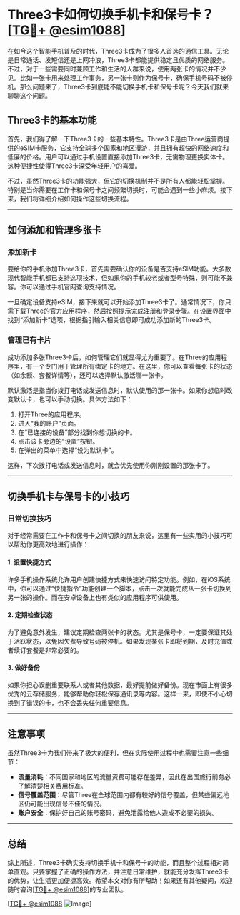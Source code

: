 # Three3卡如何切换手机卡和保号卡？[[TG💪+ @esim1088](https://t.me/s/esim1088)]

在如今这个智能手机普及的时代，Three3卡成为了很多人首选的通信工具。无论是日常通话、发短信还是上网冲浪，Three3卡都能提供稳定且优质的网络服务。不过，对于一些需要同时兼顾工作和生活的人群来说，使用两张卡的情况并不少见。比如一张卡用来处理工作事务，另一张卡则作为保号卡，确保手机号码不被停机。那么问题来了，Three3卡到底能不能切换手机卡和保号卡呢？今天我们就来聊聊这个问题。

## Three3卡的基本功能

首先，我们得了解一下Three3卡的一些基本特性。Three3卡是由Three运营商提供的eSIM卡服务，它支持全球多个国家和地区漫游，并且拥有超快的网络速度和低廉的价格。用户可以通过手机设置直接添加Three3卡，无需物理更换实体卡。这种便捷性使得Three3卡深受年轻用户的喜爱。

不过，虽然Three3卡的功能强大，但它的切换机制并不是所有人都能轻松掌握。特别是当你需要在工作卡和保号卡之间频繁切换时，可能会遇到一些小麻烦。接下来，我们将详细介绍如何操作这些切换流程。

---

## 如何添加和管理多张卡

### 添加新卡

要给你的手机添加Three3卡，首先需要确认你的设备是否支持eSIM功能。大多数现代智能手机都已支持这项技术，但如果你的手机较老或者型号特殊，则可能不兼容。你可以通过手机官网查询支持情况。

一旦确定设备支持eSIM，接下来就可以开始添加Three3卡了。通常情况下，你只需下载Three的官方应用程序，然后按照提示完成注册和登录步骤。在设置界面中找到“添加新卡”选项，根据指引输入相关信息即可成功添加新的Three3卡。

### 管理已有卡片

成功添加多张Three3卡后，如何管理它们就显得尤为重要了。在Three的应用程序里，有一个专门用于管理所有绑定卡的地方。在这里，你可以查看每张卡的状态（如余额、套餐详情等），还可以选择默认激活哪一张卡。

默认激活是指当你拨打电话或发送信息时，默认使用的那一张卡。如果你想临时改变默认卡，也可以手动切换。具体方法如下：

1. 打开Three的应用程序。
2. 进入“我的账户”页面。
3. 在“已连接的设备”部分找到你想切换的卡。
4. 点击该卡旁边的“设置”按钮。
5. 在弹出的菜单中选择“设为默认卡”。

这样，下次拨打电话或发送信息时，就会优先使用你刚刚设置的那张卡了。

---

## 切换手机卡与保号卡的小技巧

### 日常切换技巧

对于经常需要在工作卡和保号卡之间切换的朋友来说，这里有一些实用的小技巧可以帮助你更高效地进行操作：

#### 1. 设置快捷方式
许多手机操作系统允许用户创建快捷方式来快速访问特定功能。例如，在iOS系统中，你可以通过“快捷指令”功能创建一个脚本，点击一次就能完成从一张卡切换到另一张的操作。而在安卓设备上也有类似的应用程序可供使用。

#### 2. 定期检查状态
为了避免意外发生，建议定期检查两张卡的状态。尤其是保号卡，一定要保证其处于活跃状态，以免因欠费导致号码被停机。如果发现某张卡即将到期，及时充值或者续订套餐是非常必要的。

#### 3. 做好备份
如果你担心误删重要联系人或者其他数据，最好提前做好备份。现在市面上有很多优秀的云存储服务，能够帮助你轻松保存通讯录等内容。这样一来，即使不小心切换到了错误的卡，也不会丢失任何重要信息。

---

## 注意事项

虽然Three3卡为我们带来了极大的便利，但在实际使用过程中也需要注意一些细节：

- **流量消耗**：不同国家和地区的流量资费可能存在差异，因此在出国旅行前务必了解清楚相关费用标准。
- **信号覆盖范围**：尽管Three在全球范围内都有较好的信号覆盖，但某些偏远地区仍可能出现信号不佳的情况。
- **账户安全**：保护好自己的账号密码，避免泄露给他人造成不必要的损失。

---

## 总结

综上所述，Three3卡确实支持切换手机卡和保号卡的功能，而且整个过程相对简单直观。只要掌握了正确的操作方法，并注意日常维护，就能充分发挥Three3卡的优势，让生活更加便捷高效。希望本文对你有所帮助！如果还有其他疑问，欢迎随时咨询[[TG💪+ @esim1088](https://t.me/s/esim1088)]的专业团队。

[[TG💪+ @esim1088](https://t.me/s/esim1088) ![Image](https://i.postimg.cc/4NQfJmqS/Snipaste-2025-05-13-00-14-12.png)]